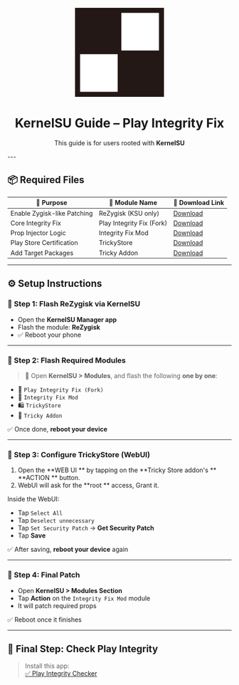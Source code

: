 <p align="center">
    <img src="https://raw.githubusercontent.com/yadavnikhil03/Play-integrity-fix-guide/main/assets/ksu.png" alt="KSU Logo" width="200"/>
</p>

<h1 align="center"> KernelSU Guide – Play Integrity Fix</h1>

<p align="center">
   This guide is for users rooted with <strong>KernelSU</strong><br>
</p>
---

## 📦 Required Files

| 🧩 Purpose               | 📂 Module Name             | 🔗 Download Link |
|--------------------------|----------------------------|------------------|
| Enable Zygisk-like Patching | ReZygisk (KSU only)     | [Download](https://github.com/PerformanC/ReZygisk/releases) |
| Core Integrity Fix       | Play Integrity Fix (Fork)  | [Download](https://github.com/osm0sis/PlayIntegrityFork/releases/) |
| Prop Injector Logic      | Integrity Fix Mod          | [Download](https://github.com/user-attachments/files/20530542/IntergrityFix2.4.zip) |
| Play Store Certification | TrickyStore                | [Download](https://github.com/5ec1cff/TrickyStore/releases/) |
| Add Target Packages      | Tricky Addon               | [Download](https://github.com/KOWX712/Tricky-Addon-Update-Target-List/releases) |

---

## ⚙️ Setup Instructions

### 🔹 Step 1: Flash ReZygisk via KernelSU

- Open the **KernelSU Manager app**
- Flash the module: **ReZygisk**
- ✅ Reboot your phone

---

### 🔹 Step 2: Flash Required Modules

> 📁 Open **KernelSU > Modules**, and flash the following **one by one**:

- 🧩 `Play Integrity Fix (Fork)`
- 🧠 `Integrity Fix Mod`
- 🛍️ `TrickyStore`
- 🧩 `Tricky Addon`

✅ Once done, **reboot your device**

---

### 🔹 Step 3: Configure TrickyStore (WebUI)

1. Open the **WEB UI ** by tapping on the **Tricky Store addon's ** **ACTION ** button.
2. WebUI will ask for the **root ** access, Grant it.

Inside the WebUI:
- Tap `Select All`
- Tap `Deselect unnecessary` 
- Tap `Set Security Patch` → **Get Security Patch**
- Tap **Save**

✅ After saving, **reboot your device** again

---

### 🔹 Step 4: Final Patch

- Open **KernelSU > Modules Section**
- Tap **Action** on the `Integrity Fix Mod` module
- It will patch required props

✅ Reboot once it finishes

---

## 🧪 Final Step: Check Play Integrity

> Install this app:  
> [✅ Play Integrity Checker](https://play.google.com/store/apps/details?id=gr.nikolasspyr.integritycheck&hl=en-US)

